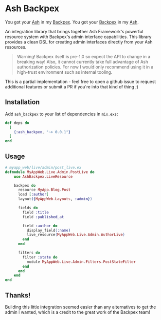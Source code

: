 # Ash Backpex

You got your [Ash](https://ash-hq.org/) in my [Backpex](https://backpex.live/). You got your [Backpex](https://backpex.live/) in my [Ash](https://ash-hq.org/).

An integration library that brings together Ash Framework's powerful resource system with Backpex's admin interface capabilities. This library provides a clean DSL for creating admin interfaces directly from your Ash resources.

> Warning!
> Backpex itself is pre-1.0 so expect the API to change in a breaking way! Also, it cannot currently take full advantage of Ash authorization policies. For now I would only recommend using it in a high-trust environment such as internal tooling.

This is a partial implementation - feel free to open a github issue to request additional features or submit a PR if you're into that kind of thing ;)

## Installation

Add `ash_backpex` to your list of dependencies in `mix.exs`:

```elixir
def deps do
  [
    {:ash_backpex, "~> 0.0.1"}
  ]
end
```

## Usage

```elixir
# myapp_web/live/admin/post_live.ex
defmodule MyAppWeb.Live.Admin.PostLive do
    use AshBackpex.LiveResource

    backpex do
      resource MyApp.Blog.Post
      load [:author]
      layout({MyAppWeb.Layouts, :admin})

      fields do
        field :title
        field :published_at

        field :author do
          display_field(:name)
          live_resource(MyAppWeb.Live.Admin.AuthorLive)
        end
      end

      filters do
        filter :state do
          module MyAppWeb.Live.Admin.Filters.PostStateFilter
        end
      end
    end
end
```

## Thanks!

Building this little integration seemed easier than any alternatives to get the admin I wanted, which is a credit to the great work of the Backpex team!

